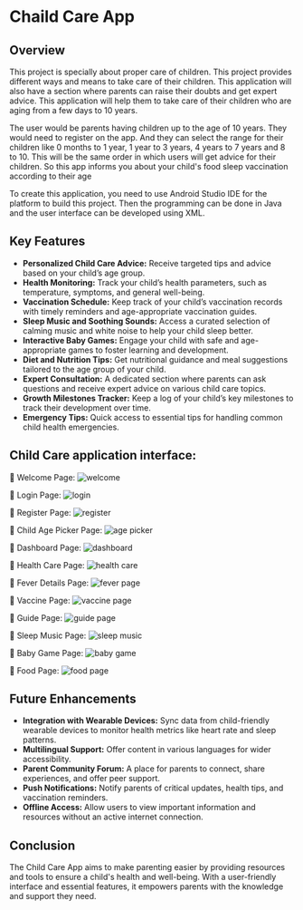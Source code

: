 # Chaild Care App

## Overview
This project is specially about proper care of children. This project provides different ways and means to take care of their children. This application will also have a section where parents can raise their doubts and get expert advice. This application will help them to take care of their children who are aging from a few days to 10 years.

The user would be parents having children up to the age of 10 years. They would need to register on the app. And they can select the range for their children like 0 months to 1 year, 1 year to 3 years, 4 years to 7 years and 8 to 10. This will be the same order in which users will get advice for their children. So this app informs you about your child's food sleep vaccination according to their age

To create this application, you need to use Android Studio IDE for the platform to build this project. Then the programming can be done in Java and the user interface can be developed using XML.

## Key Features

- **Personalized Child Care Advice:** Receive targeted tips and advice based on your child’s age group.
- **Health Monitoring:** Track your child’s health parameters, such as temperature, symptoms, and general well-being.
- **Vaccination Schedule:** Keep track of your child’s vaccination records with timely reminders and age-appropriate vaccination guides.
- **Sleep Music and Soothing Sounds:** Access a curated selection of calming music and white noise to help your child sleep better.
- **Interactive Baby Games:** Engage your child with safe and age-appropriate games to foster learning and development.
- **Diet and Nutrition Tips:** Get nutritional guidance and meal suggestions tailored to the age group of your child.
- **Expert Consultation:** A dedicated section where parents can ask questions and receive expert advice on various child care topics.
- **Growth Milestones Tracker:** Keep a log of your child’s key milestones to track their development over time.
- **Emergency Tips:** Quick access to essential tips for handling common child health emergencies.

## Child Care application interface:

📌 Welcome Page: ![welcome](https://github.com/user-attachments/assets/789a2775-1455-470c-ade2-6243ac525924)

📌 Login Page: ![login](https://github.com/user-attachments/assets/d7d740de-8f0e-4456-937f-da2ffdf483e5)

📌 Register Page: ![register](https://github.com/user-attachments/assets/be796069-e657-45aa-8cb1-e051a059ece7)

📌 Child Age Picker Page: ![age picker](https://github.com/user-attachments/assets/d37ee6f5-59ae-4a42-b344-d362a3df1e49)

📌 Dashboard Page: ![dashboard](https://github.com/user-attachments/assets/31b7f2b4-df67-4483-859f-3d6ba3d524e6)

📌 Health Care Page: ![health care](https://github.com/user-attachments/assets/c5e49b79-3fd4-4331-8570-d0b318e0b443)

📌 Fever Details Page: ![fever page](https://github.com/user-attachments/assets/37d8add5-5d24-4f3c-8a1d-22800a6a868c)

📌 Vaccine Page: ![vaccine page](https://github.com/user-attachments/assets/eef00119-2c26-4c07-a84d-67b443d2eb1c)

📌 Guide Page: ![guide page](https://github.com/user-attachments/assets/cab9c451-8541-420c-8484-785c6d5cdb18)

📌 Sleep Music Page: ![sleep music](https://github.com/user-attachments/assets/dd97a81c-31d2-4162-b540-3d38b51a2627)

📌 Baby Game Page: ![baby game](https://github.com/user-attachments/assets/c7708b13-93b4-4e8a-8aa1-b18cc490b1f7)

📌 Food Page: ![food page](https://github.com/user-attachments/assets/87bdbdce-a047-4b7b-8985-a38c4c9b621c)

## Future Enhancements

- **Integration with Wearable Devices:** Sync data from child-friendly wearable devices to monitor health metrics like heart rate and sleep patterns.
- **Multilingual Support:** Offer content in various languages for wider accessibility.
- **Parent Community Forum:** A place for parents to connect, share experiences, and offer peer support.
- **Push Notifications:** Notify parents of critical updates, health tips, and vaccination reminders.
- **Offline Access:** Allow users to view important information and resources without an active internet connection.

## Conclusion

The Child Care App aims to make parenting easier by providing resources and tools to ensure a child's health and well-being. With a user-friendly interface and essential features, it empowers parents with the knowledge and support they need.
